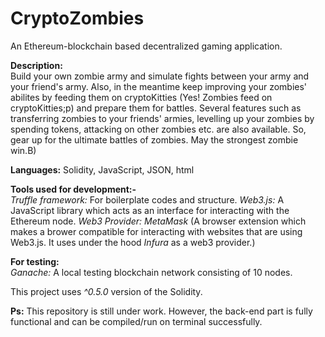 # CryptoZombies
An Ethereum-blockchain based decentralized gaming application. 

**Description:**
</br>
Build your own zombie army and simulate fights between your army and your friend's army. Also, in the meantime keep improving your zombies' abilites by feeding them on cryptoKitties (Yes! Zombies feed on cryptoKitties;p) and prepare them for battles. 
Several features such as transferring zombies to your friends' armies, levelling up your zombies by spending tokens, attacking on other zombies etc. are also available. 
So, gear up for the ultimate battles of zombies. May the strongest zombie win.B)

**Languages:** Solidity, JavaScript, JSON, html

**Tools used for development:-**
</br>
*Truffle framework:* For boilerplate codes and structure.
*Web3.js:* A JavaScript library which acts as an interface for interacting with the Ethereum node.
*Web3 Provider: MetaMask* (A browser extension which makes a brower compatible for interacting with websites that are using Web3.js. It uses under the hood *Infura* as a web3 provider.)

**For testing:**
</br>
*Ganache:* A local testing blockchain network consisting of 10 nodes.

This project uses *^0.5.0* version of the Solidity.

**Ps:** This repository is still under work. However, the back-end part is fully functional and can be compiled/run on terminal successfully.
